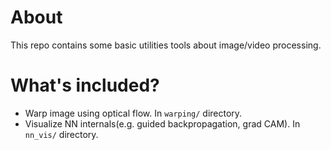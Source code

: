 # About
This repo contains some basic utilities tools about image/video processing.

# What's included?
- Warp image using optical flow. In `warping/` directory.
- Visualize NN internals(e.g. guided backpropagation, grad CAM). In `nn_vis/` directory.
